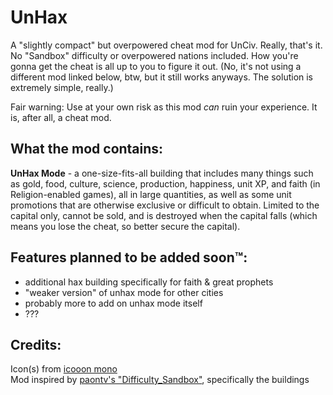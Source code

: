 # UnHax
A "slightly compact" but overpowered cheat mod for UnCiv. Really, that's it.<br>
No "Sandbox" difficulty or overpowered nations included. How you're gonna get the cheat is all up to you to figure it out.
(No, it's not using a different mod linked below, btw, but it still works anyways. The solution is extremely simple, really.)<br>

Fair warning: Use at your own risk as this mod *can* ruin your experience. It is, after all, a cheat mod.


## What the mod contains:
**UnHax Mode** - a one-size-fits-all building that includes many things such as gold, food, 
culture, science, production, happiness, unit XP, and faith (in Religion-enabled games), all in 
large quantities, as well as some unit promotions that are otherwise exclusive or difficult to 
obtain. Limited to the capital only, cannot be sold, and is destroyed when the capital falls 
(which means you lose the cheat, so better secure the capital).<br>

## Features planned to be added soon™:
- additional hax building specifically for faith & great prophets
- "weaker version" of unhax mode for other cities
- probably more to add on unhax mode itself
- ???


## Credits:
Icon(s) from [icooon mono](https://icooon-mono.com/)<br>
Mod inspired by [paontv's "Difficulty_Sandbox"](https://github.com/paontv/Difficulty_Sandbox/), specifically the buildings
